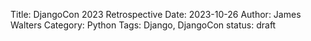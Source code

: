 Title: DjangoCon 2023 Retrospective
Date: 2023-10-26
Author: James Walters
Category: Python
Tags: Django, DjangoCon
status: draft


